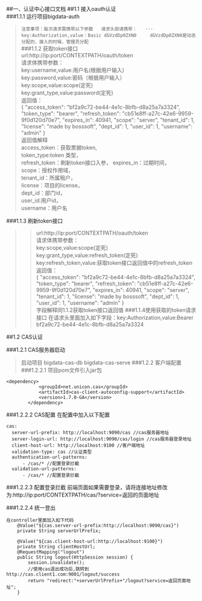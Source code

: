 ##一、认证中心接口文档
##1.1 接入oauth认证  
###1.1.1 运行项目bigdata-auth  
>`注意事项：每次请求需携带以下参数  
请求头部请携带：  
    ···
    key:Authorization,value：Basic dGVzdDp0ZXN0    
    dGVzdDp0ZXN0是动态分配的，接入的时候，管理员分配  
    `  
###1.1.2 获取token接口  
url:http://ip:port/CONTEXTPATH/oauth/token   
请求体携带参数：  
    key:username,value:用户名(根据用户输入)  
    key:password,value:密码（根据用户输入）  
    key:scope,value:scope(定死)  
    key:grant_type,value:password(定死)  
  返回值：  
    {
      "access_token": "bf2a9c72-be44-4e1c-8bfb-d8a25a7a3324",
      "token_type": "bearer",
      "refresh_token": "cb51e8ff-a27c-42e6-9959-9f0d120d70e7",
      "expires_in": 40941,
      "scope": "server",
      "tenant_id": 1,
      "license": "made by bosssoft",
      "dept_id": 1,
      "user_id": 1,
      "username": "admin"
    }   
返回值解释  
    access_token：获取票据token,  
    token_type:token 类型，  
    refresh_token：刷新token接口入参，
    expires_in：过期时间，  
    scope：授权作用域，  
    tenant_id：所属租户，  
    license：项目的license，  
    dept_id：部门id，  
    user_id:用户id，  
    username：用户名
  
###1.1.3 刷新token接口  
>>url:http://ip:port/CONTEXTPATH/oauth/token  
>>请求体携带参数：  
    key:scope,value:scope(定死)  
    key:grant_type,value:refresh_token(定死)  
    key:refresh_token,value:获取token接口返回值中的refresh_token  
    返回值：  
    {
          "access_token": "bf2a9c72-be44-4e1c-8bfb-d8a25a7a3324",
          "token_type": "bearer",
          "refresh_token": "cb51e8ff-a27c-42e6-9959-9f0d120d70e7",
          "expires_in": 40941,
          "scope": "server",
          "tenant_id": 1,
          "license": "made by bosssoft",
          "dept_id": 1,
          "user_id": 1,
          "username": "admin"
        }  
 字段解释同1.1.2获取token接口返回值
###1.1.4使用获取的token请求接口
>>在请求头里面加入如下字段：key:Authorization,value:Bearer bf2a9c72-be44-4e1c-8bfb-d8a25a7a3324
    
##1.2 CAS认证

###1.2.1 CAS服务器启动
>启动项目 bigdata-cas-db bigdata-cas-serve
###1.2.2 客户端配置
###1.2.2.1 项目pom文件引入jar包
``` cas客户端
<dependency>
            <groupId>net.unicon.cas</groupId>
            <artifactId>cas-client-autoconfig-support</artifactId>
            <version>1.7.0-GA</version>
        </dependency>
```
###1.2.2.2 CAS配置
在配置中加入以下配置
```$xslt
cas:
  server-url-prefix: http://localhost:9090/cas //cas服务器地址
  server-login-url: http://localhost:9090/cas/login //cas服务器登录地址
  client-host-url: http://localhost:9100 //客户端地址
  validation-type: cas //认证类型
  authentication-url-patterns:
      - /cas/* //配置登录拦截
  validation-url-patterns:
      - /cas/* //配置登录拦截
```
###1.2.2.3 配置登录拦截
前端页面如果需要登录，请将连接地址修改为:http://ip:port/CONTEXTPATH/cas/?service=返回的页面地址

###1.2.2.4 统一登出
```$xslt
在controller里面加入如下代码
    @Value("${cas.server-url-prefix:http://localhost:9090/cas}")
    private String serverUrlPrefix;

    @Value("${cas.client-host-url:http://localhost:9100}")
    private String clientHostUrl;
    @RequestMapping("logout")
    public String logout(HttpSession session) {
        session.invalidate();
        //使用cas退出成功后,跳转到http://cas.client1.com:9001/logout/success
        return "redirect:"+serverUrlPrefix+"/logout?service=返回页面地址";
    }
```
